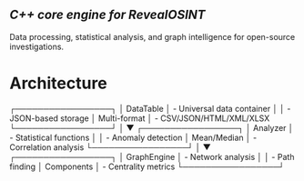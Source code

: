 ## *C++ core engine for RevealOSINT*

Data processing, statistical analysis, and graph intelligence for open-source investigations.

# Architecture
┌─────────────────┐
│ DataTable │ - Universal data container
│ │ - JSON-based storage
│ Multi-format │ - CSV/JSON/HTML/XML/XLSX
└─────────────────┘
│
▼
┌─────────────────┐
│ Analyzer │ - Statistical functions
│ │ - Anomaly detection
│ Mean/Median │ - Correlation analysis
└─────────────────┘
│
▼
┌─────────────────┐
│ GraphEngine │ - Network analysis
│ │ - Path finding
│ Components │ - Centrality metrics
└─────────────────┘
